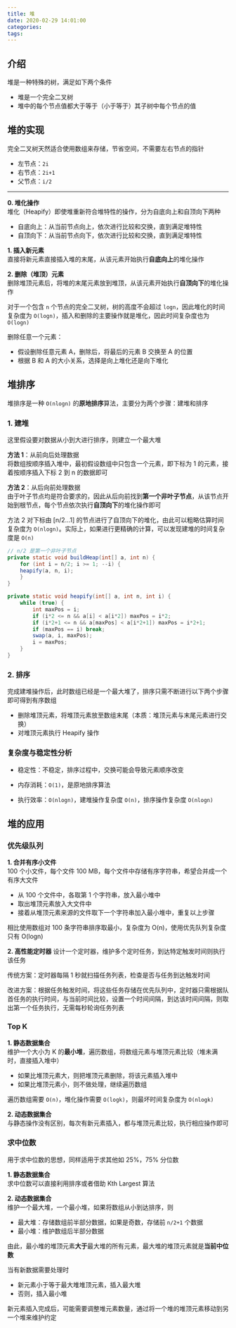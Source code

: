 ```yaml
---
title: 堆
date: 2020-02-29 14:01:00
categories: 
tags:
---
```

## 介绍
堆是一种特殊的树，满足如下两个条件
- 堆是一个完全二叉树
- 堆中的每个节点值都大于等于（小于等于）其子树中每个节点的值

## 堆的实现
完全二叉树天然适合使用数组来存储，节省空间，不需要左右节点的指针
- 左节点：`2i`
- 右节点：`2i+1`
- 父节点：`i/2`

---

**0. 堆化操作**  
堆化（Heapify）即使堆重新符合堆特性的操作，分为自底向上和自顶向下两种 
- 自底向上：从当前节点向上，依次进行比较和交换，直到满足堆特性
- 自顶向下：从当前节点向下，依次进行比较和交换，直到满足堆特性

**1. 插入新元素**  
直接将新元素直接插入堆的末尾，从该元素开始执行**自底向上**的堆化操作

**2. 删除（堆顶）元素**  
删除堆顶元素后，将堆的末尾元素放到堆顶，从该元素开始执行**自顶向下**的堆化操作

对于一个包含 `n` 个节点的完全二叉树，树的高度不会超过 `logn`，因此堆化的时间复杂度为 `O(logn)`，插入和删除的主要操作就是堆化，因此时间复杂度也为 `O(logn)`

删除任意一个元素：  
- 假设删除任意元素 A，删除后，将最后的元素 B 交换至 A 的位置
- 根据 B 和 A 的大小关系，选择是向上堆化还是向下堆化


## 堆排序
堆排序是一种 `O(nlogn)` 的**原地排序**算法，主要分为两个步骤：建堆和排序

### 1. 建堆
这里假设要对数据从小到大进行排序，则建立一个最大堆

**方法 1**：从前向后处理数据    
将数组按顺序插入堆中，最初假设数组中只包含一个元素，即下标为 1 的元素，接着按顺序插入下标 2 到 n 的数据即可

**方法 2**：从后向前处理数据  
由于叶子节点均是符合要求的，因此从后向前找到**第一个非叶子节点**，从该节点开始到根节点，每个节点依次执行**自顶向下**的堆化操作即可

方法 2 对下标由 [n/2...1] 的节点进行了自顶向下的堆化，由此可以粗略估算时间复杂度为 `O(nlogn)`。实际上，如果进行更精确的计算，可以发现建堆的时间复杂度是 `O(n)`

```java
// n/2 是第一个非叶子节点
private static void buildHeap(int[] a, int n) {
    for (int i = n/2; i >= 1; --i) {
    heapify(a, n, i);
    }
}

private static void heapify(int[] a, int n, int i) {
    while (true) {
        int maxPos = i;
        if (i*2 <= n && a[i] < a[i*2]) maxPos = i*2;
        if (i*2+1 <= n && a[maxPos] < a[i*2+1]) maxPos = i*2+1;
        if (maxPos == i) break;
        swap(a, i, maxPos);
        i = maxPos;
    }
}
```

### 2. 排序
完成建堆操作后，此时数组已经是一个最大堆了，排序只需不断进行以下两个步骤即可得到有序数组
- 删除堆顶元素，将堆顶元素放至数组末尾（本质：堆顶元素与末尾元素进行交换）
- 对堆顶元素执行 Heapify 操作

### 复杂度与稳定性分析
- 稳定性：不稳定，排序过程中，交换可能会导致元素顺序改变

- 内存消耗：`O(1)`，是原地排序算法

- 执行效率：`O(nlogn)`，建堆操作复杂度 `O(n)`，排序操作复杂度 `O(nlogn)`

## 堆的应用
### 优先级队列
**1. 合并有序小文件**  
100 个小文件，每个文件 100 MB，每个文件中存储有序字符串，希望合并成一个有序大文件

- 从 100 个文件中，各取第 1 个字符串，放入最小堆中
- 取出堆顶元素放入大文件中
- 接着从堆顶元素来源的文件取下一个字符串加入最小堆中，重复以上步骤

相比使用数组对 100 条字符串排序取最小，复杂度为 O(n)，使用优先队列复杂度只有 O(logn)

**2. 高性能定时器**
设计一个定时器，维护多个定时任务，到达特定触发时间则执行该任务

传统方案：定时器每隔 1 秒就扫描任务列表，检查是否与任务到达触发时间

改进方案：根据任务触发时间，将这些任务存储在优先队列中，定时器只需根据队首任务的执行时间，与当前时间比较，设置一个时间间隔，到达该时间间隔，则取出第一个任务执行，无需每秒轮询任务列表

### Top K
**1. 静态数据集合**  
维护一个大小为 K 的**最小堆**，遍历数组，将数组元素与堆顶元素比较（堆未满时，直接插入堆中）
- 如果比堆顶元素大，则把堆顶元素删除，将该元素插入堆中
- 如果比堆顶元素小，则不做处理，继续遍历数组

遍历数组需要 `O(n)`，堆化操作需要 `O(logk)`，则最坏时间复杂度为 `O(nlogk)`

**2. 动态数据集合**  
与静态操作没有区别，每次有新元素插入，都与堆顶元素比较，执行相应操作即可

### 求中位数
用于求中位数的思想，同样适用于求其他如 25%，75% 分位数

**1. 静态数据集合**   
求中位数可以直接利用排序或者借助 Kth Largest 算法

**2. 动态数据集合**   
维护一个最大堆，一个最小堆，如果将数组从小到达排序，则
- 最大堆：存储数组前半部分数据，如果是奇数，存储前 `n/2+1` 个数据
- 最小堆：维护数组后半部分数据

由此，最小堆的堆顶元素**大于**最大堆的所有元素，最大堆的堆顶元素就是**当前中位数**

当有新数据需要处理时
- 新元素小于等于最大堆堆顶元素，插入最大堆
- 否则，插入最小堆

新元素插入完成后，可能需要调整堆元素数量，通过将一个堆的堆顶元素移动到另一个堆来维护约定


